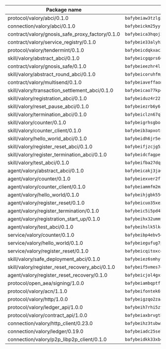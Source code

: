 | Package name                                                  | Package hash                                                  |
| ------------------------------------------------------------- | ------------------------------------------------------------- |
| protocol/valory/abci/0.1.0                                    | `bafybeiaw3tzlg3rkvnn5fcufblktmfwngmxugn4yo7pyjp76zz6aqtqcay` |
| connection/valory/abci/0.1.0                                  | `bafybeickm25yyk3pk4zpesk6w3vtzs463dlwk6js5mbuml5oknibsxthxe` |
| contract/valory/gnosis_safe_proxy_factory/0.1.0               | `bafybeica3hqoj2kf4p6dntuyvkx3yxilmee2hqfzsfx6khdrpuvnbtqsa4` |
| contract/valory/service_registry/0.1.0                        | `bafybeie33alyh23nrcycjnhmeyxzwtztlxzfhmmtjfqpapusvr64qrkofa` |
| protocol/valory/tendermint/0.1.0                              | `bafybeicdqkxac3hxu3y46y3nqt73amor5c25sor7iazexqqfqo64oeolhe` |
| skill/valory/abstract_abci/0.1.0                              | `bafybeicgqprs66aqquldp3p4hgntpv3nqoxfvnbbvhp6jicowxxfsl26aq` |
| contract/valory/gnosis_safe/0.1.0                             | `bafybeieezhr4lrq3rtsqwpuj4htpi2smjbljn4mutd6hwvknfky4rnopni` |
| skill/valory/abstract_round_abci/0.1.0                        | `bafybeicoruhfmpammcstcyfsmn43aien6yj2gilyrdry4une7agubme6nm` |
| contract/valory/multisend/0.1.0                               | `bafybeiaveffaomsnmsc5hx62o77u7ilma6eipox7m5lrwa56737ektva3i` |
| skill/valory/transaction_settlement_abci/0.1.0                | `bafybeicao77kpdxesgjbslpbakhhsucnpn6yyifkfylxc32upopdwcpmgy` |
| skill/valory/registration_abci/0.1.0                          | `bafybeiduz4r22rmywdymspkojv4zak7vwjd7pflma7m7m6l6bcqdc5teye` |
| skill/valory/reset_pause_abci/0.1.0                           | `bafybeiezrb6y6rxq633k3jpkjydepepy47hvg7q6f2kt2g65ni6bbsn4sm` |
| skill/valory/termination_abci/0.1.0                           | `bafybeiclzn67ql55gdyp77fj7omirtlz3nu4a5sy767z6ljk7iieowdgda` |
| skill/valory/counter/0.1.0                                    | `bafybeigrhsgborravmkecebf2k6lsc7kpwr7mtcg2cbyegaeefsl42q7me` |
| skill/valory/counter_client/0.1.0                             | `bafybeib3apxotnry7gt6a5q2cesdobjlcb5bjqjuzwnp4f5naozbiyxvja` |
| skill/valory/hello_world_abci/0.1.0                           | `bafybeidh6jr5eqjuzvykjyf243okjwrx5n2bvkxauzvqghygi4rvapknpq` |
| skill/valory/register_reset_abci/0.1.0                        | `bafybeifjzcjg5xgbjnnxojeeqnmbiio3jg7qxiepfosbjypzdxq7uw27oy` |
| skill/valory/register_termination_abci/0.1.0                  | `bafybeidcfagper6m235wvfahnyvgfmsx6ixuowna7ftntaf4phfn6czjve` |
| skill/valory/test_abci/0.1.0                                  | `bafybeifba27dqpnhwgc57v4dj5r5vrk372panrcr4xgn2w67vi2kekpst4` |
| agent/valory/abstract_abci/0.1.0                              | `bafybeicakj3ja6ghduzoxtalo7gld3itissdfy4ntjykbgyhpsczv664su` |
| agent/valory/counter/0.1.0                                    | `bafybeiexver2f7t5a2wqah7wilooyagtffq562tgmqzf22cntfjgib357y` |
| agent/valory/counter_client/0.1.0                             | `bafybeiammfm2m3xatutqrn6xxp7tty3bzynqjqwjjiygezvcrbbnrf62o4` |
| agent/valory/hello_world/0.1.0                                | `bafybeihjgbk556s4pl6j4tmhusmmp5akz4cqwmae553dtsyrztmhoqjjae` |
| agent/valory/register_reset/0.1.0                             | `bafybeicuo35xe2wr4oawy6lzobmc2rtgeccaakral5pjxm4bivhm7wxl2e` |
| agent/valory/register_termination/0.1.0                       | `bafybeic5i5pd4besiyldeboyn3bfqsrojytm32agvtcnfgtv7z27tuhsoq` |
| agent/valory/registration_start_up/0.1.0                      | `bafybeihx32ummyci3gomqftscozbim2wdji2w3ynsvtqg26pu3aanl5goy` |
| agent/valory/test_abci/0.1.0                                  | `bafybeihslk5lk44fqu35c7rswtqrlewgu66cir2ew7wm32p26buxw5whae` |
| service/valory/counter/0.1.0                                  | `bafybeibp4ebv5dyevl4aa5vqtlkfnxrmo75xumaa5izjizw45ffppmkqii` |
| service/valory/hello_world/0.1.0                              | `bafybeiegufug7po24l6nv3mckjubk73tehd7ffeaq67gecysyb7jljzrk4` |
| service/valory/register_reset/0.1.0                           | `bafybeicqitoxcgo3xk42siv6fcwy6g5hl7swjbo65kz4e3rsupbbkqv2fm` |
| skill/valory/safe_deployment_abci/0.1.0                       | `bafybeiez6smhyrjxklq7twz3pcpkmxzfmd5bljjdbgnwysb2um4xvvf2ky` |
| skill/valory/register_reset_recovery_abci/0.1.0               | `bafybeif5vmes7elyh6zpae3hkdvajhzdrreq4txjnicdcjwthguh563aki` |
| agent/valory/register_reset_recovery/0.1.0                    | `bafybeicjol4gxug2hknf6s57qkcf3zycqqjqyx2gbgk6ch6wv3zstv4m2a` |
| protocol/open_aea/signing/1.0.0                               | `bafybeiambqptflge33eemdhis2whik67hjplfnqwieoa6wblzlaf7vuo44` |
| protocol/valory/acn/1.1.0                                     | `bafybeifontek6tvaecatoauiule3j3id6xoktpjubvuqi3h2jkzqg7zh7a` |
| protocol/valory/http/1.0.0                                    | `bafybeigzqo2zaakcjtzzsm6dh4x73v72xg6ctk6muyp5uq5ueb7y34fbxy` |
| protocol/valory/ledger_api/1.0.0                              | `bafybeih7rhi5zvfvwakx5ifgxsz2cfipeecsh7bm3gnudjxtvhrygpcftq` |
| protocol/valory/contract_api/1.0.0                            | `bafybeiaxbrvgtbdrh4lslskuxyp4awyr4whcx3nqq5yrr6vimzsxg5dy64` |
| connection/valory/http_client/0.23.0                          | `bafybeihz3tubwado7j3wlivndzzuj3c6fdsp4ra5r3nqixn3ufawzo3wii` |
| connection/valory/ledger/0.19.0                               | `bafybeiadc25se7dgnn4mufztwpzdono4xsfs45qknzdqyi3gckn6ccuv44` |
| connection/valory/p2p_libp2p_client/0.1.0                     | `bafybeidkk33xbga54szmitk6uwsi3ef56hbbdbuasltqtiyki34hgfpnxa` |
